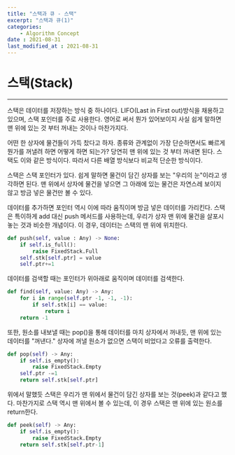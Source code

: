 ```yaml
---
title: "스택과 큐 - 스택"
excerpt: "스택과 큐(1)"
categories:
    - Algorithm Concept
date : 2021-08-31
last_modified_at : 2021-08-31
---
```

# 스택(Stack)
*****

스택은 데이터를 저장하는 방식 중 하나이다. LIFO(Last in First out)방식을 채용하고 있으며, 스택 포인터를 주로 사용한다. 영어로 써서 뭔가 있어보이지 사실 쉽게 말하면 맨 위에 있는 것 부터 꺼내는 것이나 마찬가지다.

어떤 한 상자에 물건들이 가득 찼다고 하자. 종류와 관계없이 가장 단순하면서도 빠르게 뭔가를 꺼낼려 하면 어떻게 하면 되는가? 당연히 맨 위에 있는 것 부터 꺼내면 된다. 스택도 이와 같은 방식이다.
따라서 다른 배열 방식보다 비교적 단순한 방식이다.


스택은 스택 포인터가 있다. 쉽게 말하면 물건이 담긴 상자를 보는 "우리의 눈"이라고 생각하면 된다.  맨 위에서 상자에 물건을 넣으면 그 아래에 있는 물건은 자연스레 보이지 않고 방금 넣은 물건만 볼 수 있다. 

데이터를 추가하면 포인터 역시 이에 따라 움직이며 방금 넣은 데이터를 가리킨다. 스택은 특이하게 add 대신 push 메서드를 사용하는데, 우리가 상자 맨 위에 물건을 살포시 놓는 것과 비슷한 개념이다. 이 경우, 데이터는 스택의 맨 위에 위치한다.
~~~python
def push(self, value : Any) -> None:
    if self.is_full():
        raise FixedStack.Full
    self.stk[self.ptr] = value
    self.ptr+=1
~~~

데이터를 검색할 때는 포인터가 위아래로 움직이며 데이터를 검색한다. 
~~~python
def find(self, value: Any) -> Any:
    for i in range(self.ptr -1, -1, -1):
        if self.stk[i] == value:
            return i
    return -1
~~~

또한, 원소를 내보낼 때는 pop()을 통해 데이터를 마치 상자에서 꺼내듯, 맨 위에 있는 데이터를 "꺼낸다." 상자에 꺼낼 원소가 없으면 스택이 비었다고 오류를 출력한다.
~~~python
def pop(self) -> Any:
    if self.is_empty():
        raise FixedStack.Empty
    self.ptr -=1
    return self.stk[self.ptr]
~~~

위에서 말했듯 스택은 우리가 맨 위에서 물건이 담긴 상자를 보는 것(peek)과 같다고 했다. 마찬가지로 스택 역시 맨 위에서 볼 수 있는데, 이 경우 스택은 맨 위에 있는 원소를 return한다.
~~~python
def peek(self) -> Any:
    if self.is_empty():
        raise FixedStack.Empty
    return self.stk[self.ptr-1]
~~~
